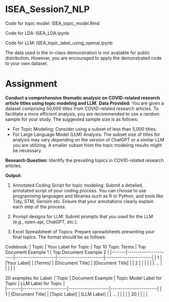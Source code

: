 # ISEA_Session7_NLP
Code for topic model: ISEA_topic_model.Rmd

Code for LDA: ISEA_LDA.ipynb

Code for LLM: ISEA_topic_label_using_openai.ipynb

The data used in the in-class demonstration is not available for public distribution. However, you are encouraged to apply the demonstrated code to your own dataset.

# Assignment
**Conduct a comprehensive thematic analysic on COVID-related research article titles using topic modeling and LLM.**
**Data Provided:** You are given a dataset comprising 50,000 titles from COVID-related research articles. To facilitate a more efficient analysis, you are recommended to use a random sample for your study. The suggested sample size is as follows:
* For Topic Modeling: Consider using a subset of less than 5,000 titles.
* For Large Language Model (LLM) Analysis: The subset size of titles for analysis may vary depending on the version of ChatGPT or a similar LLM you are utilizing. A smaller subset from the topic modeling results might be necessary.

**Research Question:** Identify the prevailing topics in COVID-related research articles.

**Output:**
1. Annotated Coding Script for topic modeling: Submit a detailed, annotated script of your coding process. You can choose to use programming languages and libraries such as R or Python, and tools like Tidy, STM, Gensim etc. Ensure that your annotations clearly explain each step of the process.
2. Prompt designs for LLM: Submit prompts that you used for the LLM (e.g., open-api, ChatGPT, etc.).

3. Excel Spreadsheet of Topics: Prepare spreadsheets presenting your final topics. The format should be as follows:

Codebook:
   | Topic | Your Label for Topic | Top 10 Topic Terms | Top Document Example 1 | Top Document Example 2 | 
   |-------|----------------------|--------------------|-----------------------|-----------------------|
   | 1     | [Your Label]         | [Terms]            | [Document Title]      | [Document Title]      |
   | 2     |                      |                    |                       |                       |
   | ...   |                      |                    |                       |                       |

20 examples for Label:
   | Topic | Document Example | Topic Model Label for Topic | LLM Label for Topic |  
   |-------|----------------------|--------------------|-----------------------|
   | 1     | [Document Title]     | [Topic Label]      | [LLM Label]           | 
   | ...   |                      |                    |                       |
   | 20    |                      |                    |                       | 
